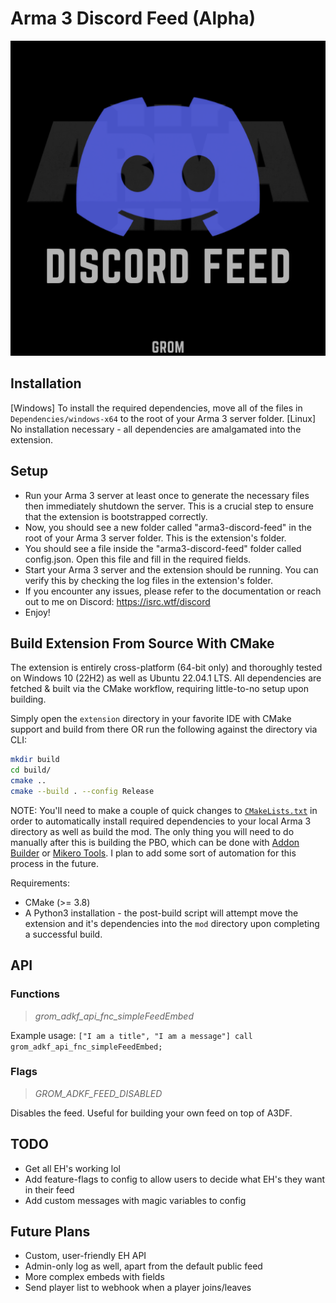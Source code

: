# Arma 3 Discord Feed (Alpha)

![](https://github.com/a3r0id/arma3-discord-feed/blob/main/logo.png?raw=true)

## Installation
[Windows] To install the required dependencies, move all of the files in `Dependencies/windows-x64` to the root of your Arma 3 server folder.
[Linux] No installation necessary - all dependencies are amalgamated into the extension.

## Setup
- Run your Arma 3 server at least once to generate the necessary files then immediately shutdown the server. This is a crucial step to ensure that the extension is bootstrapped correctly.
- Now, you should see a new folder called "arma3-discord-feed" in the root of your Arma 3 server folder. This is the extension's folder.
- You should see a file inside the "arma3-discord-feed" folder called config.json. Open this file and fill in the required fields.
- Start your Arma 3 server and the extension should be running. You can verify this by checking the log files in the extension's folder.
- If you encounter any issues, please refer to the documentation or reach out to me on Discord: https://isrc.wtf/discord
- Enjoy!

## Build Extension From Source With CMake
The extension is entirely cross-platform (64-bit only) and thoroughly tested on Windows 10 (22H2) as well as Ubuntu 22.04.1 LTS.
All dependencies are fetched & built via the CMake workflow, requiring little-to-no setup upon building.

Simply open the `extension` directory in your favorite IDE with CMake support and build from there OR run the following against the directory via CLI:

```bash
mkdir build
cd build/
cmake ..
cmake --build . --config Release
```

NOTE: You'll need to make a couple of quick changes to [`CMakeLists.txt`](https://github.com/a3r0id/arma3-discord-feed/blob/main/extension/CMakeLists.txt) in order to automatically install required dependencies to your local Arma 3
directory as well as build the mod. The only thing you will need to do manually after this is building the PBO, which can be done with [Addon Builder](https://community.bistudio.com/wiki/Addon_Builder) or [Mikero Tools](https://community.bistudio.com/wiki/Mikero_Tools). I plan to add some sort of automation for this process in the future.

Requirements:
- CMake (>= 3.8)
- A Python3 installation - the post-build script will attempt move the extension and it's dependencies into the `mod` directory upon completing a successful build.

## API

### Functions
> *grom_adkf_api_fnc_simpleFeedEmbed*

Example usage: `["I am a title", "I am a message"] call grom_adkf_api_fnc_simpleFeedEmbed;`

### Flags
> *GROM_ADKF_FEED_DISABLED*

Disables the feed. Useful for building your own feed on top of A3DF.

## TODO

- Get all EH's working lol
- Add feature-flags to config to allow users to decide what EH's they want in their feed
- Add custom messages with magic variables to config

## Future Plans

- Custom, user-friendly EH API
- Admin-only log as well, apart from the default public feed
- More complex embeds with fields
- Send player list to webhook when a player joins/leaves

